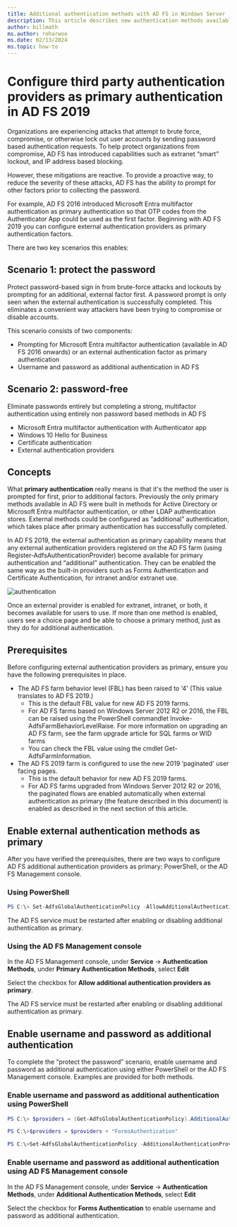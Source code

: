 ```yaml
---
title: Additional authentication methods with AD FS in Windows Server 
description: This article describes new authentication methods available with AD FS in Windows Server.
author: billmath
ms.author: roharwoo
ms.date: 02/13/2024
ms.topic: how-to
---
```


# Configure third party authentication providers as primary authentication in AD FS 2019

Organizations are experiencing attacks that attempt to brute force, compromise, or otherwise lock out user accounts by sending password based authentication requests.  To help protect organizations from compromise, AD FS has introduced capabilities such as extranet “smart” lockout, and IP address based blocking.

However, these mitigations are reactive.  To provide a proactive way, to reduce the severity of these attacks,  AD FS has the ability to prompt for other factors prior to collecting the password.

For example, AD FS 2016 introduced Microsoft Entra multifactor authentication as primary authentication so that OTP codes from the Authenticator App could be used as the first factor. Beginning with AD FS 2019 you can configure external authentication providers as primary authentication factors.

There are two key scenarios this enables:

## Scenario 1: protect the password

Protect password-based sign in from brute-force attacks and lockouts by prompting for an additional, external factor first.  A password prompt is only seen when the external authentication is successfully completed.  This eliminates a convenient way attackers have been trying to compromise or disable accounts.

This scenario consists of two components:

- Prompting for Microsoft Entra multifactor authentication (available in AD FS 2016 onwards) or an external authentication factor as primary authentication
- Username and password as additional authentication in AD FS

## Scenario 2: password-free

Eliminate passwords entirely but completing a strong, multifactor authentication using entirely non password based methods in AD FS

- Microsoft Entra multifactor authentication with Authenticator app
- Windows 10 Hello for Business
- Certificate authentication
- External authentication providers

## Concepts

What **primary authentication** really means is that it's the method the user is prompted for first, prior to additional factors.  Previously the only primary methods available in AD FS were built in methods for Active Directory or Microsoft Entra multifactor authentication, or other LDAP authentication stores.  External methods could be configured as “additional” authentication, which takes place after primary authentication has successfully completed.

In AD FS 2019, the external authentication as primary capability means that any external authentication providers registered on the AD FS farm (using Register-AdfsAuthenticationProvider) become available for primary authentication and “additional” authentication. They can be enabled the same way as the built-in providers such as Forms Authentication and Certificate Authentication, for intranet and/or extranet use.

![authentication](media/Additional-Authentication-Methods-AD-FS/auth1.png)

Once an external provider is enabled for extranet, intranet, or both, it becomes available for users to use.  If more than one method is enabled, users see a choice page and be able to choose a primary method, just as they do for additional authentication.

## Prerequisites

Before configuring external authentication providers as primary, ensure you have the following prerequisites in place.

- The AD FS farm behavior level (FBL) has been raised to ‘4' (This value translates to AD FS 2019.)
  - This is the default FBL value for new AD FS 2019 farms.
  - For AD FS farms based on Windows Server 2012 R2 or 2016, the FBL can be raised using the PowerShell commandlet Invoke-AdfsFarmBehaviorLevelRaise. For more information on upgrading an AD FS farm, see the farm upgrade article for SQL farms or WID farms
  - You can check the FBL value using the cmdlet Get-AdfsFarmInformation.
- The AD FS 2019 farm is configured to use the new 2019 ‘paginated' user facing pages.
  - This is the default behavior for new AD FS 2019 farms.
  - For AD FS farms upgraded from Windows Server 2012 R2 or 2016, the paginated flows are enabled automatically when external authentication as primary (the feature described in this document) is enabled as described in the next section of this article.

## Enable external authentication methods as primary

After you have verified the prerequisites, there are two ways to configure AD FS additional authentication providers as primary: PowerShell, or the AD FS Management console.

### Using PowerShell

```powershell
PS C:\> Set-AdfsGlobalAuthenticationPolicy -AllowAdditionalAuthenticationAsPrimary $true
```

The AD FS service must be restarted after enabling or disabling additional authentication as primary.

### Using the AD FS Management console

In the AD FS Management console, under **Service** -> **Authentication Methods**, under **Primary Authentication Methods**, select **Edit**

Select the checkbox for **Allow additional authentication providers as primary**.

The AD FS service must be restarted after enabling or disabling additional authentication as primary.

## Enable username and password as additional authentication

To complete the “protect the password” scenario, enable username and password as additional authentication using either PowerShell or the AD FS Management console. Examples are provided for both methods.

### Enable username and password as additional authentication using PowerShell

```powershell
PS C:\> $providers = (Get-AdfsGlobalAuthenticationPolicy).AdditionalAuthenticationProvider

PS C:\>$providers = $providers + "FormsAuthentication"

PS C:\>Set-AdfsGlobalAuthenticationPolicy -AdditionalAuthenticationProvider $providers
```

### Enable username and password as additional authentication using AD FS Management console

In the AD FS Management console, under **Service** -> **Authentication Methods**, under **Additional Authentication Methods**, select **Edit**

Select the checkbox for **Forms Authentication** to enable username and password as additional authentication.
